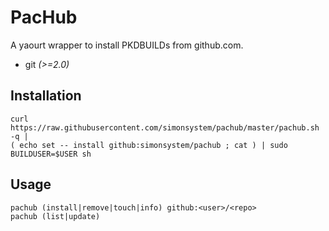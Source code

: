 # PacHub

A yaourt wrapper to install PKDBUILDs from github.com.

- git *(>=2.0)*

## Installation

    curl https://raw.githubusercontent.com/simonsystem/pachub/master/pachub.sh -q |
    ( echo set -- install github:simonsystem/pachub ; cat ) | sudo BUILDUSER=$USER sh

## Usage

    pachub (install|remove|touch|info) github:<user>/<repo>
    pachub (list|update)
